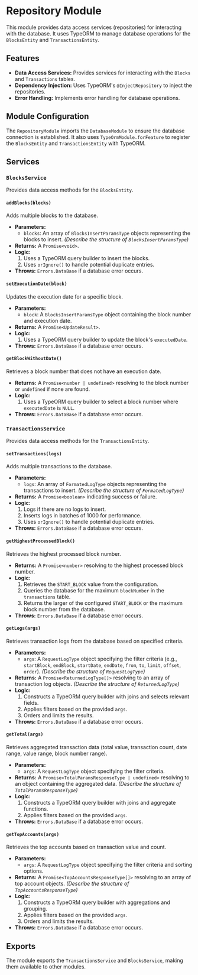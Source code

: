 # Repository Module

This module provides data access services (repositories) for interacting with the database. It uses TypeORM to manage database operations for the `BlocksEntity` and `TransactionsEntity`.

## Features

- **Data Access Services:** Provides services for interacting with the `Blocks` and `Transactions` tables.
- **Dependency Injection:** Uses TypeORM's `@InjectRepository` to inject the repositories.
- **Error Handling:** Implements error handling for database operations.

## Module Configuration

The `RepositoryModule` imports the `DatabaseModule` to ensure the database connection is established. It also uses `TypeOrmModule.forFeature` to register the `BlocksEntity` and `TransactionsEntity` with TypeORM.

## Services

### `BlocksService`

Provides data access methods for the `BlocksEntity`.

#### `addBlocks(blocks)`

Adds multiple blocks to the database.

- **Parameters:**
  - `blocks`: An array of `BlocksInsertParamsType` objects representing the blocks to insert. _(Describe the structure of `BlocksInsertParamsType`)_
- **Returns:** A `Promise<void>`.
- **Logic:**
  1. Uses a TypeORM query builder to insert the blocks.
  2. Uses `orIgnore()` to handle potential duplicate entries.
- **Throws:** `Errors.DataBase` if a database error occurs.

#### `setExecutionDate(block)`

Updates the execution date for a specific block.

- **Parameters:**
  - `block`: A `BlocksInsertParamsType` object containing the block number and execution date.
- **Returns:** A `Promise<UpdateResult>`.
- **Logic:**
  1. Uses a TypeORM query builder to update the block's `executedDate`.
- **Throws:** `Errors.DataBase` if a database error occurs.

#### `getBlockWithoutDate()`

Retrieves a block number that does not have an execution date.

- **Returns:** A `Promise<number | undefined>` resolving to the block number or `undefined` if none are found.
- **Logic:**
  1. Uses a TypeORM query builder to select a block number where `executedDate` is `NULL`.
- **Throws:** `Errors.DataBase` if a database error occurs.

### `TransactionsService`

Provides data access methods for the `TransactionsEntity`.

#### `setTransactions(logs)`

Adds multiple transactions to the database.

- **Parameters:**
  - `logs`: An array of `FormatedLogType` objects representing the transactions to insert. _(Describe the structure of `FormatedLogType`)_
- **Returns:** A `Promise<boolean>` indicating success or failure.
- **Logic:**
  1. Logs if there are no logs to insert.
  2. Inserts logs in batches of 1000 for performance.
  3. Uses `orIgnore()` to handle potential duplicate entries.
- **Throws:** `Errors.DataBase` if a database error occurs.

#### `getHighestProcessedBlock()`

Retrieves the highest processed block number.

- **Returns:** A `Promise<number>` resolving to the highest processed block number.
- **Logic:**
  1. Retrieves the `START_BLOCK` value from the configuration.
  2. Queries the database for the maximum `blockNumber` in the `transactions` table.
  3. Returns the larger of the configured `START_BLOCK` or the maximum block number from the database.
- **Throws:** `Errors.DataBase` if a database error occurs.

#### `getLogs(args)`

Retrieves transaction logs from the database based on specified criteria.

- **Parameters:**
  - `args`: A `RequestLogType` object specifying the filter criteria (e.g., `startBlock`, `endBlock`, `startDate`, `endDate`, `from`, `to`, `limit`, `offset`, `order`). _(Describe the structure of `RequestLogType`)_
- **Returns:** A `Promise<ReturnedLogType[]>` resolving to an array of transaction log objects. _(Describe the structure of `ReturnedLogType`)_
- **Logic:**
  1. Constructs a TypeORM query builder with joins and selects relevant fields.
  2. Applies filters based on the provided `args`.
  3. Orders and limits the results.
- **Throws:** `Errors.DataBase` if a database error occurs.

#### `getTotal(args)`

Retrieves aggregated transaction data (total value, transaction count, date range, value range, block number range).

- **Parameters:**
  - `args`: A `RequestLogType` object specifying the filter criteria.
- **Returns:** A `Promise<TotalParamsResponseType | undefined>` resolving to an object containing the aggregated data. _(Describe the structure of `TotalParamsResponseType`)_
- **Logic:**
  1. Constructs a TypeORM query builder with joins and aggregate functions.
  2. Applies filters based on the provided `args`.
- **Throws:** `Errors.DataBase` if a database error occurs.

#### `getTopAccounts(args)`

Retrieves the top accounts based on transaction value and count.

- **Parameters:**
  - `args`: A `RequestLogType` object specifying the filter criteria and sorting options.
- **Returns:** A `Promise<TopAccountsResponseType[]>` resolving to an array of top account objects. _(Describe the structure of `TopAccountsResponseType`)_
- **Logic:**
  1. Constructs a TypeORM query builder with aggregations and grouping.
  2. Applies filters based on the provided `args`.
  3. Orders and limits the results.
- **Throws:** `Errors.DataBase` if a database error occurs.

## Exports

The module exports the `TransactionsService` and `BlocksService`, making them available to other modules.
